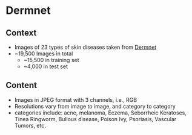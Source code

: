 # Dermnet

## Context

- Images of 23 types of skin diseases taken from [Dermnet](http://www.dermnet.com/dermatology-pictures-skin-disease-pictures)
- ~19,500 Images in total
  - ~15,500 in training set
  - ~4,000 in test set

## Content

- Images in JPEG format with 3 channels, i.e., RGB
- Resolutions vary from image to image, and category to category
- categories include: acne, melanoma, Eczema, Seborrheic Keratoses, Tinea
  Ringworm, Bullous disease, Poison Ivy, Psoriasis, Vascular Tumors, etc.
